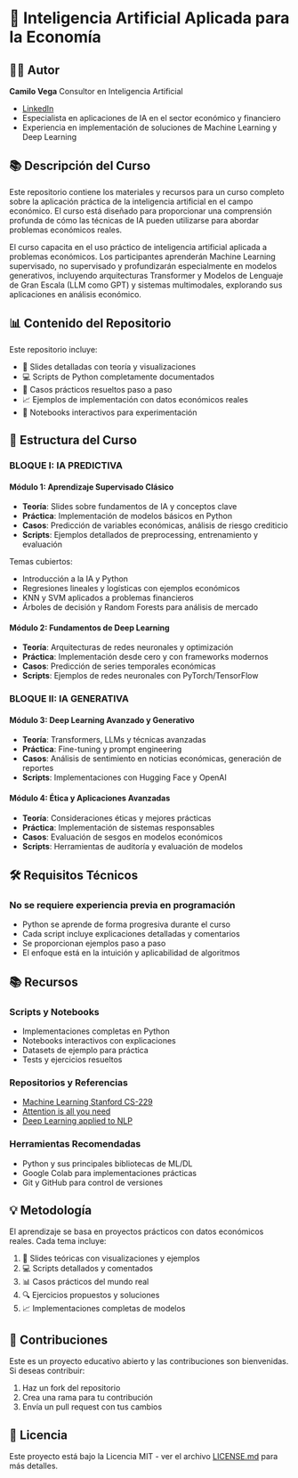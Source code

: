 # 🤖 Inteligencia Artificial Aplicada para la Economía

## 👨‍🏫 Autor

**Camilo Vega**
Consultor en Inteligencia Artificial
- [LinkedIn](https://www.linkedin.com/in/camilo-vega-169084b1/)
- Especialista en aplicaciones de IA en el sector económico y financiero
- Experiencia en implementación de soluciones de Machine Learning y Deep Learning

## 📚 Descripción del Curso

Este repositorio contiene los materiales y recursos para un curso completo sobre la aplicación práctica de la inteligencia artificial en el campo económico. El curso está diseñado para proporcionar una comprensión profunda de cómo las técnicas de IA pueden utilizarse para abordar problemas económicos reales.

El curso capacita en el uso práctico de inteligencia artificial aplicada a problemas económicos. Los participantes aprenderán Machine Learning supervisado, no supervisado y profundizarán especialmente en modelos generativos, incluyendo arquitecturas Transformer y Modelos de Lenguaje de Gran Escala (LLM como GPT) y sistemas multimodales, explorando sus aplicaciones en análisis económico.

## 📊 Contenido del Repositorio

Este repositorio incluye:
- 📝 Slides detalladas con teoría y visualizaciones
- 💻 Scripts de Python completamente documentados
- 🎯 Casos prácticos resueltos paso a paso
- 📈 Ejemplos de implementación con datos económicos reales
- 🧪 Notebooks interactivos para experimentación

## 📅 Estructura del Curso

### BLOQUE I: IA PREDICTIVA
#### Módulo 1: Aprendizaje Supervisado Clásico
- **Teoría**: Slides sobre fundamentos de IA y conceptos clave
- **Práctica**: Implementación de modelos básicos en Python
- **Casos**: Predicción de variables económicas, análisis de riesgo crediticio
- **Scripts**: Ejemplos detallados de preprocessing, entrenamiento y evaluación

Temas cubiertos:
- Introducción a la IA y Python
- Regresiones lineales y logísticas con ejemplos económicos
- KNN y SVM aplicados a problemas financieros
- Árboles de decisión y Random Forests para análisis de mercado

#### Módulo 2: Fundamentos de Deep Learning
- **Teoría**: Arquitecturas de redes neuronales y optimización
- **Práctica**: Implementación desde cero y con frameworks modernos
- **Casos**: Predicción de series temporales económicas
- **Scripts**: Ejemplos de redes neuronales con PyTorch/TensorFlow

### BLOQUE II: IA GENERATIVA
#### Módulo 3: Deep Learning Avanzado y Generativo
- **Teoría**: Transformers, LLMs y técnicas avanzadas
- **Práctica**: Fine-tuning y prompt engineering
- **Casos**: Análisis de sentimiento en noticias económicas, generación de reportes
- **Scripts**: Implementaciones con Hugging Face y OpenAI

#### Módulo 4: Ética y Aplicaciones Avanzadas
- **Teoría**: Consideraciones éticas y mejores prácticas
- **Práctica**: Implementación de sistemas responsables
- **Casos**: Evaluación de sesgos en modelos económicos
- **Scripts**: Herramientas de auditoría y evaluación de modelos

## 🛠️ Requisitos Técnicos

### No se requiere experiencia previa en programación
- Python se aprende de forma progresiva durante el curso
- Cada script incluye explicaciones detalladas y comentarios
- Se proporcionan ejemplos paso a paso
- El enfoque está en la intuición y aplicabilidad de algoritmos

## 📚 Recursos

### Scripts y Notebooks
- Implementaciones completas en Python
- Notebooks interactivos con explicaciones
- Datasets de ejemplo para práctica
- Tests y ejercicios resueltos

### Repositorios y Referencias
- [Machine Learning Stanford CS-229](https://github.com/afshinea/stanford-cs-229-machine-learning)
- [Attention is all you need](https://paperswithcode.com/paper/attention-is-all-you-need)
- [Deep Learning applied to NLP](https://arxiv.org/abs/1703.03091)

### Herramientas Recomendadas
- Python y sus principales bibliotecas de ML/DL
- Google Colab para implementaciones prácticas
- Git y GitHub para control de versiones

## 💡 Metodología

El aprendizaje se basa en proyectos prácticos con datos económicos reales. Cada tema incluye:
1. 📑 Slides teóricas con visualizaciones y ejemplos
2. 💻 Scripts detallados y comentados
3. 📊 Casos prácticos del mundo real
4. 🔍 Ejercicios propuestos y soluciones
5. 📈 Implementaciones completas de modelos

## 🤝 Contribuciones

Este es un proyecto educativo abierto y las contribuciones son bienvenidas. Si deseas contribuir:
1. Haz un fork del repositorio
2. Crea una rama para tu contribución
3. Envía un pull request con tus cambios

## 📄 Licencia

Este proyecto está bajo la Licencia MIT - ver el archivo [LICENSE.md](LICENSE.md) para más detalles.
